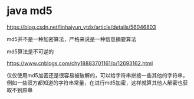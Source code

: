 # java md5

https://blog.csdn.net/linhaiyun_ytdx/article/details/56046803

md5并不是一种加密算法，严格来说是一种信息摘要算法

md5算法是不可逆的

https://www.cnblogs.com/chy18883701161/p/12693162.html

仅仅使用md5加密还是很容易被破解的，可以给字符串拼接一些其他的字符串，例如一些双方都知道的字符串常量，在进行md5加密，这样就算其他人解密也获取不到原串

